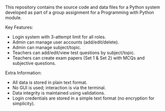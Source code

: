 This repository contains the source code and data files for a Python system developed as part of a group assignment for a Programming with Python module.

Key Features:
- Login system with 3-attempt limit for all roles.
- Admin can manage user accounts (add/edit/delete).
- Admin can manage subject/topic.
- Teachers can add/edit/view test questions by subject/topic.
- Teachers can create exam papers (Set 1 & Set 2) with MCQs and subjective questions.

Extra Information:
- All data is stored in plain text format.
- No GUI is used; interaction is via the terminal.
- Data integrity is maintained using validations.
- Login credentials are stored in a simple text format (no encryption for simplicity).
